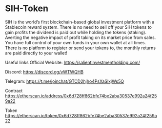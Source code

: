 # SIH-Token
SIH is the world’s first blockchain-based global investment platform with a Stablecoin reward system.
There is no need to sell off your SIH tokens to gain profits the dividend is paid out while holding the tokens (staking). 
Averting the negative impact of profit taking on its market price from sales.
You have full control of your own funds in your own wallet at all times. 
There is no platform to register or send your tokens to, the monthly returns are paid directly to your wallet!

Useful links
Official Website: https://salientinvestmentholding.com/

Discord:          https://discord.gg/vWTWQHB

Telegram:         https://t.me/joinchat/GTCD2hjho4PsXaSlxjWs5Q

Contract 
https://etherscan.io/address/0x6d728ff862bfe74be2aba30537e992a24f259a22

Token
https://etherscan.io/token/0x6d728ff862bfe74be2aba30537e992a24f259a22
